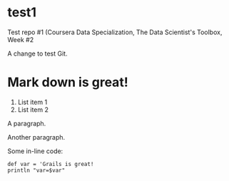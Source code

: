 # test1
Test repo #1 (Coursera Data Specialization, The Data Scientist's Toolbox, Week #2

A change to test Git.

# Mark down is great!

1. List item 1
2. List item 2

A paragraph.

Another paragraph.

Some in-line code:
```
def var = 'Grails is great!
println "var=$var"
```
